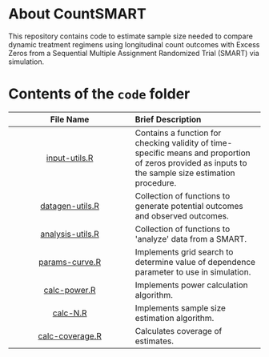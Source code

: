 # About CountSMART

This repository contains code to estimate sample size needed to compare dynamic treatment regimens using longitudinal count outcomes with Excess Zeros from a Sequential Multiple Assignment Randomized Trial (SMART) via simulation.

# Contents of the `code` folder

| <img height=0 width=800> File Name <img height=0 width=800> | <img height=0 width=800> Brief Description <img height=0 width=800> |
|:------------------------------------------:|:--------------------------------------------------------------------------------------------------|
[input-utils.R](https://github.com/jamieyap/CountSMART/tree/master/code/input-utils.R) | Contains a function for checking validity of time-specific means and proportion of zeros provided as inputs to the sample size estimation procedure.
[datagen-utils.R](https://github.com/jamieyap/CountSMART/tree/master/code/datagen-utils.R) | Collection of functions to generate potential outcomes and observed outcomes.
[analysis-utils.R](https://github.com/jamieyap/CountSMART/tree/master/code/analysis-utils.R) | Collection of functions to 'analyze' data from a SMART.
[params-curve.R](https://github.com/jamieyap/CountSMART/tree/master/code/params-curve.R) | Implements grid search to determine value of dependence parameter to use in simulation.
[calc-power.R](https://github.com/jamieyap/CountSMART/tree/master/code/calc-power.R) |  Implements power calculation algorithm.
[calc-N.R](https://github.com/jamieyap/CountSMART/tree/master/code/calc-N.R) |  Implements sample size estimation algorithm.
[calc-coverage.R](https://github.com/jamieyap/CountSMART/tree/master/code/calc-coverage.R) |  Calculates coverage of estimates.


